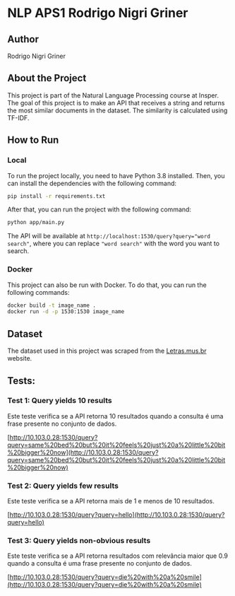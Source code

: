 # NLP APS1 Rodrigo Nigri Griner
## Author
Rodrigo Nigri Griner

## About the Project

This project is part of the Natural Language Processing course at Insper. The goal of this project is to make an API that receives a string and returns the most similar documents in the dataset. The similarity is calculated using TF-IDF.

## How to Run

### Local

To run the project locally, you need to have Python 3.8 installed. Then, you can install the dependencies with the following command:

```bash
pip install -r requirements.txt
```

After that, you can run the project with the following command:

```bash
python app/main.py
```

The API will be available at `http://localhost:1530/query?query="word search"`, where you can replace `"word search"` with the word you want to search.

### Docker

This project can also be run with Docker. To do that, you can run the following commands:

```bash
docker build -t image_name .
docker run -d -p 1530:1530 image_name
```

## Dataset

The dataset used in this project was scraped from the [Letras.mus.br](https://www.letras.mus.br/) website. 

## Tests:

### Test 1: Query yields 10 results
Este teste verifica se a API retorna 10 resultados quando a consulta é uma frase presente no conjunto de dados.

[http://10.103.0.28:1530/query?query=same%20bed%20but%20it%20feels%20just%20a%20little%20bit%20bigger%20now](http://10.103.0.28:1530/query?query=same%20bed%20but%20it%20feels%20just%20a%20little%20bit%20bigger%20now)

### Test 2: Query yields few results
Este teste verifica se a API retorna mais de 1 e menos de 10 resultados.

[http://10.103.0.28:1530/query?query=hello](http://10.103.0.28:1530/query?query=hello)

### Test 3: Query yields non-obvious results
Este teste verifica se a API retorna resultados com relevância maior que 0.9 quando a consulta é uma frase presente no conjunto de dados.

[http://10.103.0.28:1530/query?query=die%20with%20a%20smile](http://10.103.0.28:1530/query?query=die%20with%20a%20smile)
